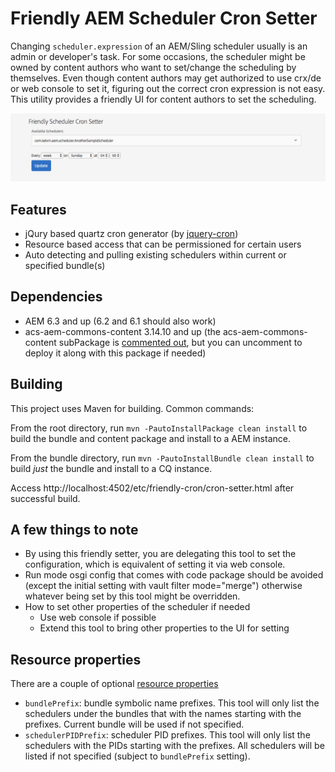 # Friendly AEM Scheduler Cron Setter

Changing ``scheduler.expression`` of an AEM/Sling scheduler usually is an admin or developer's task. For some occasions, the scheduler might be owned by content authors who want to set/change the scheduling by themselves. Even though content authors may get authorized to use crx/de or web console to set it, figuring out the correct cron expression is not easy. This utility provides a friendly UI for content authors to set the scheduling.

![setter screenshot](resources/setter_screenshot.png)  

## Features

* jQury based quartz cron generator (by [jquery-cron](https://github.com/felixruponen/jquery-cron))
* Resource based access that can be permissioned for certain users
* Auto detecting and pulling existing schedulers within current or specified bundle(s)

## Dependencies

* AEM 6.3 and up (6.2 and 6.1 should also work)
* acs-aem-commons-content 3.14.10 and up (the acs-aem-commons-content subPackage is [commented out](ui.apps/pom.xml#L135), but you can uncomment to deploy it along with this package if needed)

## Building

This project uses Maven for building. Common commands:

From the root directory, run ``mvn -PautoInstallPackage clean install`` to build the bundle and content package and install to a AEM instance.

From the bundle directory, run ``mvn -PautoInstallBundle clean install`` to build *just* the bundle and install to a CQ instance.

Access http://localhost:4502/etc/friendly-cron/cron-setter.html after successful build.

## A few things to note

* By using this friendly setter, you are delegating this tool to set the configuration, which is equivalent of setting it via web console.
* Run mode osgi config that comes with code package should be avoided (except the initial setting with vault filter mode="merge") otherwise whatever being set by this tool might be overridden.
* How to set other properties of the scheduler if needed
  * Use web console if possible
  * Extend this tool to bring other properties to the UI for setting

## Resource properties

There are a couple of optional [resource properties](ui.apps/src/main/content/jcr_root/etc/friendly-cron/cron-setter/.content.xml)

* ``bundlePrefix``:  bundle symbolic name prefixes. This tool will only list the schedulers under the bundles that with the names starting with the prefixes. Current bundle will be used if not specified.
* ``schedulerPIDPrefix``: scheduler PID prefixes. This tool will only list the schedulers with the PIDs starting with the prefixes. All schedulers will be listed if not specified (subject to ``bundlePrefix`` setting).
